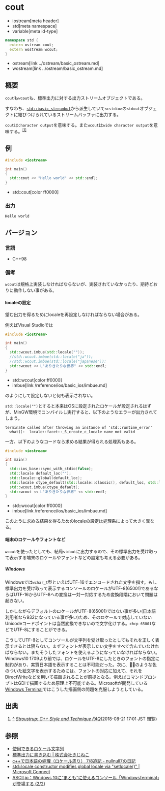 # cout
* iostream[meta header]
* std[meta namespace]
* variable[meta id-type]

```cpp
namespace std {
  extern ostream cout;
  extern wostream wcout;
}
```
* ostream[link ../ostream/basic_ostream.md]
* wostream[link ../ostream/basic_ostream.md]

## 概要
`cout`も`wcout`も、標準出力に対する出力ストリームオブジェクトである。

すなわち、[`std::basic_streambuf`](../streambuf/basic_streambuf.md)から派生していて`<cstdio>`の`stdout`オブジェクトに結びつけられているストリームバッファに出力する。

`cout`は`character output`を意味する。また`wcout`は`wide character output`を意味する。<sup><a id="cite_ref-1" href="#cite-1">[1]</a></sup>

## 例
```cpp example
#include <iostream>

int main()
{
  std::cout << "Hello world" << std::endl;
}
```
* std::cout[color ff0000]

### 出力
```
Hello world
```

## バージョン
### 言語
- C++98

### 備考

`wcout`は規格上実装しなければならないが、実装されていなかったり、期待どおりに動作しない事がある。

#### localeの設定
望む出力を得るためにlocaleを再設定しなければならない場合がある。

例えばVisual Studioでは

```cpp example
#include <iostream>

int main()
{
  std::wcout.imbue(std::locale(""));
  //std::wcout.imbue(std::locale("ja"));
  //std::wcout.imbue(std::locale("japanese"));
  std::wcout << L"ありきたりな世界" << std::endl;
}
```
* std::wcout[color ff0000]
* imbue[link /reference/ios/basic_ios/imbue.md]

のようにして設定しないと何も表示されない。

`std::locale("")`とすると本来はOSに設定されたロケールが設定されるはずが、MinGW環境でコンパイルし実行すると、以下のようなエラーが出力されてしまう。

```
terminate called after throwing an instance of 'std::runtime_error'
  what():  locale::facet::_S_create_c_locale name not valid
```

一方、以下のようなコードなら求める結果が得られる処理系もある。

```cpp example
#include <iostream>

int main()
{
  std::ios_base::sync_with_stdio(false);
  std::locale default_loc("");
  std::locale::global(default_loc);
  std::locale ctype_default(std::locale::classic(), default_loc, std::locale::ctype); //※
  std::wcout.imbue(ctype_default);
  std::wcout << L"ありきたりな世界" << std::endl;
}
```
* std::wcout[color ff0000]
* imbue[link /reference/ios/basic_ios/imbue.md]

このように求める結果を得るためのlocaleの設定は処理系によって大きく異なる。

#### 端末のロケールやフォントなど

`wcout`を使ったとしても、結局`stdout`に出力するので、その標準出力を受け取って表示する端末のロケールやフォントなどの設定も考える必要がある。

##### Windows
Windowsでは`wchar_t`型といえばUTF-16でエンコードされた文字を指す。もし標準出力を受け取って表示するコンソールのロケールがUTF-8(65001)であるならばUTF-16からUTF-8への変換は一対一対応するため変換段階において問題は起きない。

しかしながらデフォルトのロケールがUTF-8(65001)ではない事が多い(日本語利用者なら932になっている事が多い)ため、そのロケールで対応していないUnicodeコードポイントは当然変換できないので文字化けする。`chcp 65001`などでUTF-8にすることができる。

こうしてUTF-8としてコンソールが文字列を受け取ったとしてもそれを正しく表示できるとは限らない。まずフォントが表示したい文字をすべて含んでいなければならない。またそうしたフォントを使えるようになっていなければならない。Windows10 1709より前では、ロケールをUTF-8にしたときのフォントの指定に制約があり、実質日本語を表示することは不可能だった。次に、🍣🍺のような色のついた絵文字を表示するためには、フォントの対応に加えて、それをDirectWriteなどを用いて描画されることが前提となる。例えばコマンドプロンプトはGDIで描画するため原理上不可能である。Microsoftが開発している[Windows Terminal](https://github.com/microsoft/terminal)ではこうした描画側の問題を克服しようとしている。

## 出典

1. **<a id="cite-1" href="#cite_ref-1">^</a>** <cite>[Stroustrup: C++ Style and Technique FAQ](http://www.stroustrup.com/bs_faq2.html#cout)</cite>(2018-08-21 17:01 JST 閲覧)

## 参照

- [使用できるロケール文字列](../../article/platform/locales.md)
- [標準出力に書き込む | 株式会社きじねこ](https://web.archive.org/web/20191011112040/http://www.kijineko.co.jp/tech/cppsamples/stdout.html)
- [c++で日本語の処理（ロケール周り） 7/8追記 - nullnull7の日記](http://nullnull.hatenablog.com/entry/20120629/1340935277)
- [std::locale constructor modifies global locale via "setlocale()" | Microsoft Connect](http://web.archive.org/web/20100328154628/http://connect.microsoft.com:80/VisualStudio/feedback/details/492128/std-locale-constructor-modifies-global-locale-via-setlocale)
- [ASCII.jp：Windows 10に“まとも”に使えるコンソール「WindowsTerminal」が登場する (2/2)](https://ascii.jp/elem/000/001/868/1868623/2/)
